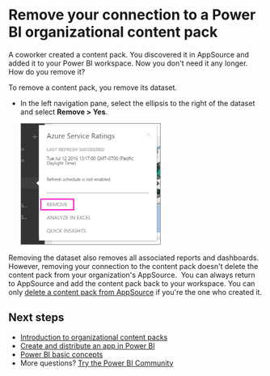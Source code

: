 <properties 
   pageTitle="Disconnect from an organizational content pack - Power BI"
   description="Read about removing your connection to an organizational content pack by deleting its dataset in Power BI."
   services="powerbi" 
   documentationCenter="" 
   authors="maggiesMSFT" 
   manager="erikre" 
   backup="ajayan"
   editor=""
   tags=""
   qualityFocus="no"
   qualityDate=""/>
 
<tags
   ms.service="powerbi"
   ms.devlang="NA"
   ms.topic="article"
   ms.tgt_pltfrm="NA"
   ms.workload="powerbi"
   ms.date="10/12/2017"
   ms.author="maggies"/>

# Remove your connection to a Power BI organizational content pack

A coworker created a content pack. You discovered it in AppSource and added it to your Power BI workspace. Now you don't need it any longer.  How do you remove it?

To remove a content pack, you remove its dataset.  

-   In the left navigation pane, select the ellipsis to the right of the dataset and select **Remove \> Yes**.  

    ![Remove content pack](media/powerbi-service-organizational-content-pack-delete/power-bi-remove-organizational-content-pack-dataset.png)

Removing the dataset also removes all associated reports and dashboards. However, removing your connection to the content pack doesn't delete the content pack from your organization's AppSource.  You can always return to AppSource and add the content pack back to your workspace. You can only [delete a content pack from AppSource](powerbi-service-organizational-content-packs-manage-update-delete.md) if you're the one who created it.

## Next steps
- [Introduction to organizational content packs](powerbi-service-organizational-content-packs-introduction.md) 
- [Create and distribute an app in Power BI](powerbi-service-create-apps.md) 
- [Power BI basic concepts](powerbi-service-basic-concepts.md)  
- More questions? [Try the Power BI Community](http://community.powerbi.com/)
  